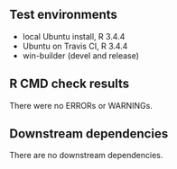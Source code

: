 ## Test environments
* local Ubuntu install, R 3.4.4
* Ubuntu on Travis CI, R 3.4.4
* win-builder (devel and release)

## R CMD check results
There were no ERRORs or WARNINGs.

## Downstream dependencies
There are no downstream dependencies.
